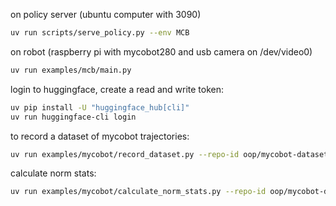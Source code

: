 
on policy server (ubuntu computer with 3090)

```bash
uv run scripts/serve_policy.py --env MCB
```

on robot (raspberry pi with mycobot280 and usb camera on /dev/video0)

```bash
uv run examples/mcb/main.py
```

login to huggingface, create a read and write token:

```bash
uv pip install -U "huggingface_hub[cli]"
uv run huggingface-cli login
```


to record a dataset of mycobot trajectories:

```bash
uv run examples/mycobot/record_dataset.py --repo-id oop/mycobot-dataset
```


calculate norm stats:

```bash
uv run examples/mycobot/calculate_norm_stats.py --repo-id oop/mycobot-dataset
```
